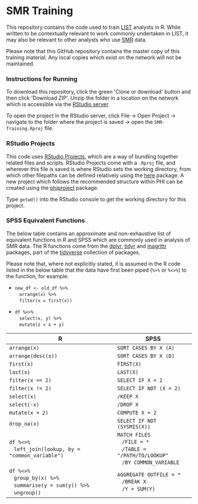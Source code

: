 # SMR Training

This repository contains the code used to train [LIST](https://www.isdscotland.org/Health%2DTopics/Health%2Dand%2DSocial%2DCommunity%2DCare/Local%2DIntelligence%2DSupport%2DTeam/) analysts in R. While written to be contextually relevant to work commonly undertaken in LIST, it may also be relevant to other analysts who use [SMR](https://www.ndc.scot.nhs.uk/Data%2DDictionary/SMR%2DDatasets/) data.

Please note that this GitHub repository contains the master copy of this training material. Any local copies which exist on the network will not be maintained. 


### Instructions for Running

To download this repository, click the green 'Clone or download' button and then click 'Download ZIP'. Unzip the folder in a location on the network which is accessible via the [RStudio server](http://spsssrv02.csa.scot.nhs.uk:8787/).

To open the project in the RStudio server, click File -> Open Project -> navigate to the folder where the project is saved -> open the `SMR-Training.Rproj` file.


### RStudio Projects

This code uses [RStudio Projects](https://support.rstudio.com/hc/en-us/articles/200526207-Using-Projects), which are a way of bundling together related files and scripts. RStudio Projects come with a `.Rproj` file, and wherever this file is saved is 
where RStudio sets the working directory, from which other filepaths can be defined relatively using the [here](https://github.com/r-lib/here) package. A new project which follows the recommended structure within PHI can be created using the [phiproject](https://github.com/Health-SocialCare-Scotland/phiproject) package.

Type `getwd()` into the RStudio console to get the working directory for this project.


### SPSS Equivalent Functions ###

The below table contains an approximate and non-exhaustive list of equivalent functions in R and SPSS which are commonly used in analysis of SMR data. The R functions come from the [dplyr](https://github.com/tidyverse/dplyr), [tidyr](https://github.com/tidyverse/tidyr) and [magrittr](https://github.com/tidyverse/magrittr) packages, part of the [tidyverse](https://github.com/tidyverse) collection of packages.

Please note that, where not explicitly stated, it is assumed in the R code listed in the below table that the data have first been piped (`%>%` or `%<>%`) to the function, for example:

- `new_df <- old_df %>%`<br>&nbsp;&nbsp;&nbsp;`arrange(x) %>%`<br>&nbsp;&nbsp;&nbsp;`filter(x = first(x))`

- `df %<>%`<br>&nbsp;&nbsp;&nbsp;`select(x, y) %>%`<br>&nbsp;&nbsp;&nbsp;`mutate(z = x + y)`

R | SPSS
---|---
`arrange(x)` | `SORT CASES BY X (A)`
`arrange(desc(x))` | `SORT CASES BY X (D)`
`first(x)` | `FIRST(X)`
`last(x)` | `LAST(X)`
`filter(x == 2)` | `SELECT IF X = 2`
`filter(x != 2)` | `SELECT IF NOT (X = 2)`
`select(x)` |  `/KEEP X`
`select(-x)` |  `/DROP X`
`mutate(x = 2)` | `COMPUTE X = 2`
`drop_na(x)` | `SELECT IF NOT (SYSMIS(X))`
`df %<>%`<br>&nbsp;&nbsp;&nbsp;`left_join(lookup, by = "common_variable")` | `MATCH FILES`<br>&nbsp;&nbsp;&nbsp;`/FILE = *`<br>&nbsp;&nbsp;&nbsp;`/TABLE = "/PATH/TO/LOOKUP"`<br>&nbsp;&nbsp;&nbsp;`/BY COMMON_VARIABLE`
`df %<>%`<br>&nbsp;&nbsp;&nbsp;`group_by(x) %>%`<br>&nbsp;&nbsp;&nbsp;`summarise(y = sum(y)) %>%`<br>&nbsp;&nbsp;&nbsp;`ungroup()` | `AGGREGATE OUTFILE = *`<br>&nbsp;&nbsp;&nbsp;`/BREAK X`<br>&nbsp;&nbsp;&nbsp;`/Y = SUM(Y)`
